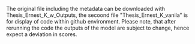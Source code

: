 The original file including the metadata can be downloaded with Thesis_Ernest_K_w_Outputs, the secoond file "Thesis_Ernest_K_vanila" is for display of code within github environment. Please note, that after rerunning the code the outputs of the model are subject to change, hence expect a deviation in scores. 
